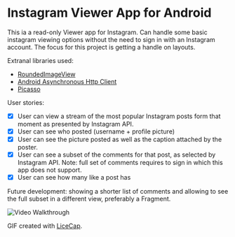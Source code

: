 # Instagram Viewer App for Android
This ia a read-only Viewer app for Instagram. Can handle some basic instagram viewing options without the need to sign in with an Instagram account. The focus for this project is getting a handle on layouts. 

Extranal libraries used:
- [RoundedImageView](https://github.com/vinc3m1/RoundedImageView)
- [Android Asynchronous Http Client](http://loopj.com/android-async-http/)
- [Picasso](http://square.github.io/picasso/)

User stories:
 * [x] User can view a stream of the most popular Instagram posts form that moment as presented by Instagram API.
 * [x] User can see who posted (username + profile picture) 
 * [x] User can see the picture posted as well as the caption attached by the poster.
 * [x] User can see a subset of the comments for that post, as selected by Instagram API. Note: full set of comments requires to sign in which this app does not support. 
 * [x] User can see how many like a post has
 
Future development: showing a shorter list of comments and allowing to see the full subset in a different view, preferably a Fragment.


![Video Walkthrough](InstagramViewerAppWalkthough.gif)

GIF created with [LiceCap](http://www.cockos.com/licecap/).


